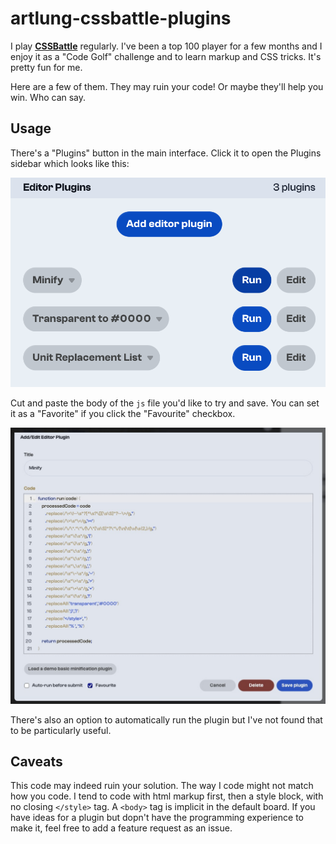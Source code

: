 # artlung-cssbattle-plugins

I play **[CSSBattle](https://cssbattle.dev/)** regularly. I've been a top 100 player for a few months and I enjoy it as a "Code Golf" challenge and to learn markup and CSS tricks. It's pretty fun for me.

Here are a few of them. They may ruin your code! Or maybe they'll help you win. Who can say.

## Usage

There's a "Plugins" button in the main interface. Click it to open the Plugins sidebar which looks like this:

![image](assets/cssbattle-dev-plugins-sidebar.png)

Cut and paste the body of the `js` file you'd like to try and save. You can set it as a "Favorite" if you click the "Favourite" checkbox.

![image](assets/save-and-favourite.jpeg)

There's also an option to automatically run the plugin but I've not found that to be particularly useful.

## Caveats

This code may indeed ruin your solution. The way I code might not match how you code. I tend to code with html markup first, then a style block, with no closing `</style>` tag. A `<body>` tag is implicit in the default board. If you have ideas for a plugin but dopn't have the programming experience to make it, feel free to add a feature request as an issue.


